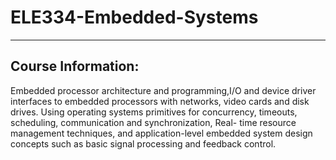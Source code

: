 # ELE334-Embedded-Systems
<hr>

## Course Information:

Embedded processor architecture and programming,I/O and device driver interfaces to embedded processors with networks, video cards and disk drives. Using operating systems primitives for concurrency, timeouts, scheduling, communication and synchronization, Real- time resource management techniques, and application-level embedded system design concepts such as basic signal processing and feedback control. 

